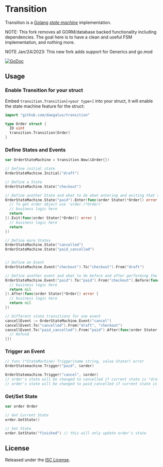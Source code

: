 # Transition

Transition is a [Golang](http://golang.org/) [*state machine*](https://en.wikipedia.org/wiki/Finite-state_machine) implementation.

NOTE: This fork removes all GORM/database backed functionality including dependencies. The goal here is to have a clean and useful FSM implementation, and nothing more.

NOTE Jan/24/2023: This new fork adds support for Generics and go.mod

[![GoDoc](https://godoc.org/github.com/daegalus/transition?status.svg)](https://godoc.org/github.com/daegalus/transition)

## Usage

### Enable Transition for your struct

Embed `transition.Transition[<your type>]` into your struct, it will enable the state machine feature for the struct:

```go
import "github.com/daegalus/transition"

type Order struct {
  ID uint
  transition.Transition[Order]
}
```

### Define States and Events

```go
var OrderStateMachine = transition.New(&Order{})

// Define initial state
OrderStateMachine.Initial("draft")

// Define a State
OrderStateMachine.State("checkout")

// Define another State and what to do when entering and exiting that state.
OrderStateMachine.State("paid").Enter(func(order Stater[*Order]) error {
  // To get order object use 'order.(*Order)'
  // business logic here
  return
}).Exit(func(order Stater[*Order]) error {
  // business logic here
  return
})

// Define more States
OrderStateMachine.State("cancelled")
OrderStateMachine.State("paid_cancelled")


// Define an Event
OrderStateMachine.Event("checkout").To("checkout").From("draft")

// Define another event and what to do before and after performing the transition.
OrderStateMachine.Event("paid").To("paid").From("checkout").Before(func(order Stater[*Order]) error {
  // business logic here
  return nil
}).After(func(order Stater[*Order]) error {
  // business logic here
  return nil
})

// Different state transitions for one event
cancellEvent := OrderStateMachine.Event("cancel")
cancellEvent.To("cancelled").From("draft", "checkout")
cancellEvent.To("paid_cancelled").From("paid").After(func(order Stater[*Order]) error {
  // Refund
}})
```

### Trigger an Event

```go
// func (*StateMachine) Trigger(name string, value Stater) error
OrderStatemachine.Trigger("paid", &order)

OrderStatemachine.Trigger("cancel", &order)
// order's state will be changed to cancelled if current state is "draft"
// order's state will be changed to paid_cancelled if current state is "paid"
```

### Get/Set State

```go
var order Order

// Get Current State
order.GetState()

// Set State
order.SetState("finished") // this will only update order's state
```

## License

Released under the [ISC License](http://opensource.org/licenses/ISC).
